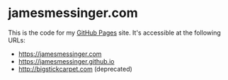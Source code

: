 jamesmessinger.com
==========================
This is the code for my [GitHub Pages](https://pages.github.com/) site.  It's accessible at the following URLs:

* https://jamesmessinger.com
* https://jamesmessinger.github.io
* http://bigstickcarpet.com (deprecated)
